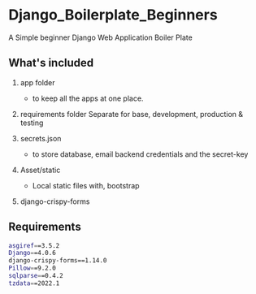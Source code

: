# Django_Boilerplate_Beginners

A Simple beginner Django Web Application Boiler Plate

## What's included

1. app folder 
    - to keep all the apps at one place.

2. requirements folder
    Separate for base, development, production & testing

3. secrets.json
    - to store database, email backend credentials and the secret-key

4. Asset/static
    - Local static files with, bootstrap

5. django-crispy-forms


## Requirements
```bash
asgiref==3.5.2
Django==4.0.6
django-crispy-forms==1.14.0
Pillow==9.2.0
sqlparse==0.4.2
tzdata==2022.1
```
